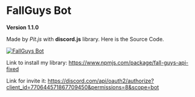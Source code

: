 # FallGuys Bot

**Version 1.1.0**

Made by *Pit.js* with **discord.js** library.
Here is the Source Code.

<a href="https://top.gg/bot/770644571867709450">
    <img src="https://top.gg/api/widget/770644571867709450.svg" alt="FallGuys Bot" />
</a>

Link to install my library:
https://www.npmjs.com/package/fall-guys-api-fixed

Link for invite it:
https://discord.com/api/oauth2/authorize?client_id=770644571867709450&permissions=8&scope=bot

